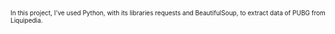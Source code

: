 
<span style="font-size: 10px;">In this project, I've used Python, with its libraries requests and BeautifulSoup, to extract data of PUBG from Liquipedia.</span>

